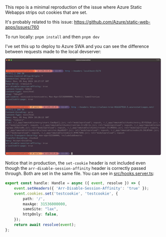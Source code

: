 This repo is a minimal reproduction of the issue where Azure Static Webapps strips out cookies that are set.

It's probably related to this issue: https://github.com/Azure/static-web-apps/issues/760

To run locally: `pnpm install` and then `pnpm dev`

I've set this up to deploy to Azure SWA and you can see the difference between requests made to the local devserver:

![screenshot of terminal](problem.png)

Notice that in production, the `set-cookie` header is not included even though the `arr-disable-session-affinity` header is correctly passed through. Both are set in the same file. You can see in [src/hooks.server.ts](./src/hooks.server.ts):

```ts
export const handle: Handle = async ({ event, resolve }) => {
	event.setHeaders({ 'Arr-Disable-Session-Affinity': 'true' });
	event.cookies.set('testcookie', 'testcookie', {
		path: '/',
		maxAge: 31536000000,
		sameSite: "lax",
		httpOnly: false,
	});
	return await resolve(event);
};
